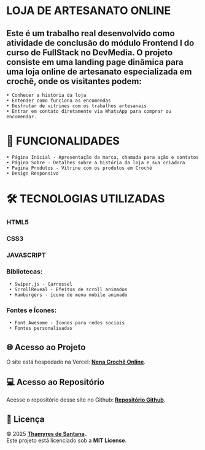 # LOJA DE ARTESANATO ONLINE

## Este é um trabalho real desenvolvido como atividade de conclusão do módulo Frontend I do curso de FullStack no DevMedia. O projeto consiste em uma landing page dinâmica para uma loja online de artesanato especializada em crochê, onde os visitantes podem:

    • Conhecer a história da loja
    • Entender como funciona as encomendas
    • Desfrutar de vitrines com os trabalhos artesanais 
    • Entrar em contato diretamente via WhatsApp para comprar ou encomendar.

# 🌟 FUNCIONALIDADES

    • Página Inicial - Apresentação da marca, chamada para ação e contatos
    • Página Sobre - Detalhes sobre a história da loja e sua criadora
    • Pagina Produtos - Vitrine com os produtos em Crochê
    • Design Responsivo

# 🛠 TECNOLOGIAS UTILIZADAS

### HTML5
### CSS3
### JAVASCRIPT
### Bibliotecas:
     • Swiper.js - Carrossel 
     • ScrollReveal - Efeitos de scroll animados
     • Hamburgers - ícone de menu mobile animado
     
### Fontes e Ícones:
     • Font Awesome - Ícones para redes sociais
     • Fontes personalisadas 

     
## 🌐 Acesso ao Projeto  
O site está hospedado na Vercel: **[Nena Crochê Online](https://nenacroche.vercel.app/)**.  
     
## 💻 Acesso ao Repositório  
Acesse o repositório desse site no Github: **[Repositório Github](https://github.com/Sarathamyres/SiteNenaCroche/)**.  


## 📄 Licença  
© 2025 **[Thamyres de Santana](https://github.com/Sarathamyres/)**..  
Este projeto está licenciado sob a **MIT License**.  
     

